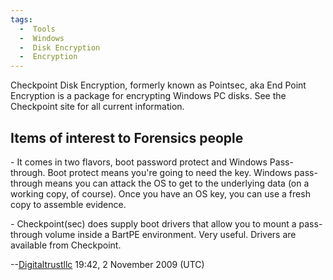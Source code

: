 ```yaml
---
tags:
  -  Tools
  -  Windows
  -  Disk Encryption
  -  Encryption
---
```

Checkpoint Disk Encryption, formerly known as Pointsec, aka End Point
Encryption is a package for encrypting Windows PC disks. See the
Checkpoint site for all current information.

## Items of interest to Forensics people

\- It comes in two flavors, boot password protect and Windows
Pass-through. Boot protect means you're going to need the key. Windows
pass-through means you can attack the OS to get to the underlying data
(on a working copy, of course). Once you have an OS key, you can use a
fresh copy to assemble evidence.

\- Checkpoint(sec) does supply boot drivers that allow you to mount a
pass-through volume inside a BartPE environment. Very useful. Drivers
are available from Checkpoint.

--[Digitaltrustllc](user:digitaltrustllc.md) 19:42, 2 November
2009 (UTC)